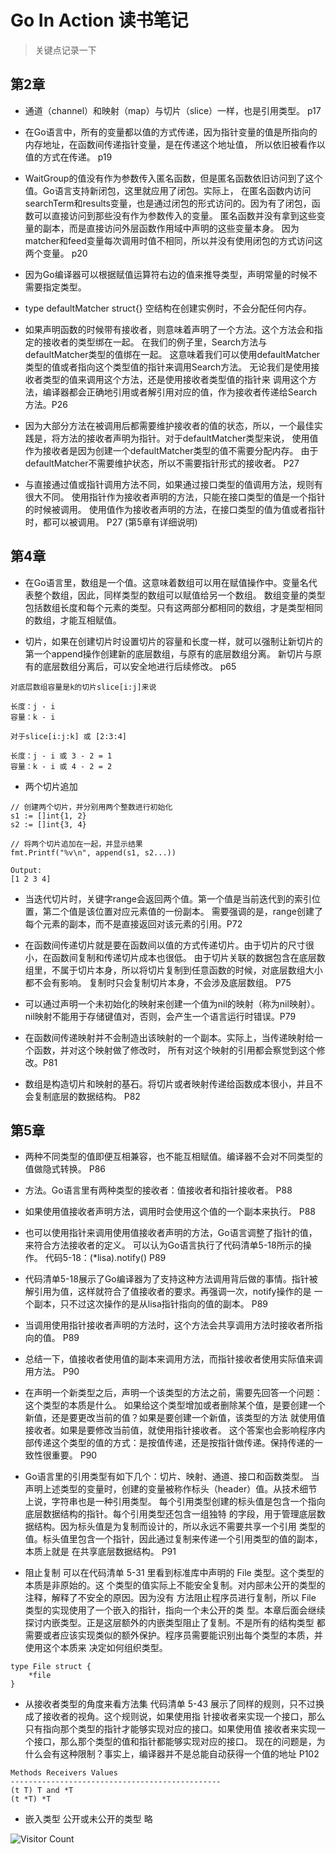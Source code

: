 # Go In Action 读书笔记
> 关键点记录一下

## 第2章

- 通道（channel）和映射（map）与切片（slice）一样，也是引用类型。  p17

- 在Go语言中，所有的变量都以值的方式传递，因为指针变量的值是所指向的内存地址，在函数间传递指针变量，是在传递这个地址值，
所以依旧被看作以值的方式在传递。 p19

- WaitGroup的值没有作为参数传入匿名函数，但是匿名函数依旧访问到了这个值。Go语言支持新闭包，这里就应用了闭包。实际上，
在匿名函数内访问searchTerm和results变量，也是通过闭包的形式访问的。因为有了闭包，函数可以直接访问到那些没有作为参数传入的变量。
匿名函数并没有拿到这些变量的副本，而是直接访问外层函数作用域中声明的这些变量本身。
因为matcher和feed变量每次调用时值不相同，所以并没有使用闭包的方式访问这两个变量。 p20

- 因为Go编译器可以根据赋值运算符右边的值来推导类型，声明常量的时候不需要指定类型。

- type defaultMatcher struct{}  空结构在创建实例时，不会分配任何内存。

- 如果声明函数的时候带有接收者，则意味着声明了一个方法。这个方法会和指定的接收者的类型绑在一起。
在我们的例子里，Search方法与defaultMatcher类型的值绑在一起。
这意味着我们可以使用defaultMatcher类型的值或者指向这个类型值的指针来调用Search方法。
无论我们是使用接收者类型的值来调用这个方法，还是使用接收者类型值的指针来
调用这个方法，编译器都会正确地引用或者解引用对应的值，作为接收者传递给Search方法。P26

- 因为大部分方法在被调用后都需要维护接收者的值的状态，所以，一个最佳实践是，将方法的接收者声明为指针。对于defaultMatcher类型来说，
使用值作为接收者是因为创建一个defaultMatcher类型的值不需要分配内存。
由于defaultMatcher不需要维护状态，所以不需要指针形式的接收者。 P27

- 与直接通过值或指针调用方法不同，如果通过接口类型的值调用方法，规则有很大不同。
使用指针作为接收者声明的方法，只能在接口类型的值是一个指针的时候被调用。
使用值作为接收者声明的方法，在接口类型的值为值或者指针时，都可以被调用。 P27 (第5章有详细说明)

## 第4章

- 在Go语言里，数组是一个值。这意味着数组可以用在赋值操作中。变量名代表整个数组，因此，同样类型的数组可以赋值给另一个数组。
数组变量的类型包括数组长度和每个元素的类型。只有这两部分都相同的数组，才是类型相同的数组，才能互相赋值。

- 切片，如果在创建切片时设置切片的容量和长度一样，就可以强制让新切片的第一个append操作创建新的底层数组，与原有的底层数组分离。
新切片与原有的底层数组分离后，可以安全地进行后续修改。 p65
```
对底层数组容量是k的切片slice[i:j]来说

长度：j - i
容量：k - i
```

```
对于slice[i:j:k] 或 [2:3:4]

长度：j - i 或 3 - 2 = 1
容量：k - i 或 4 - 2 = 2
```

- 两个切片追加

```
// 创建两个切片，并分别用两个整数进行初始化
s1 := []int{1, 2}
s2 := []int{3, 4}

// 将两个切片追加在一起，并显示结果
fmt.Printf("%v\n", append(s1, s2...))

Output:
[1 2 3 4]
```

- 当迭代切片时，关键字range会返回两个值。第一个值是当前迭代到的索引位置，第二个值是该位置对应元素值的一份副本。
需要强调的是，range创建了每个元素的副本，而不是直接返回对该元素的引用。P72

- 在函数间传递切片就是要在函数间以值的方式传递切片。由于切片的尺寸很小，在函数间复制和传递切片成本也很低。
由于切片关联的数据包含在底层数组里，不属于切片本身，所以将切片复制到任意函数的时候，对底层数组大小都不会有影响。
复制时只会复制切片本身，不会涉及底层数组。 P75

- 可以通过声明一个未初始化的映射来创建一个值为nil的映射（称为nil映射）。nil映射不能用于存储键值对，否则，会产生一个语言运行时错误。P79

- 在函数间传递映射并不会制造出该映射的一个副本。实际上，当传递映射给一个函数，并对这个映射做了修改时，
所有对这个映射的引用都会察觉到这个修改。P81

- 数组是构造切片和映射的基石。将切片或者映射传递给函数成本很小，并且不会复制底层的数据结构。 P82

## 第5章

- 两种不同类型的值即便互相兼容，也不能互相赋值。编译器不会对不同类型的值做隐式转换。 P86

- 方法。Go语言里有两种类型的接收者：值接收者和指针接收者。 P88

- 如果使用值接收者声明方法，调用时会使用这个值的一个副本来执行。 P88

- 也可以使用指针来调用使用值接收者声明的方法，Go语言调整了指针的值，来符合方法接收者的定义。
可以认为Go语言执行了代码清单5-18所示的操作。
代码5-18：(*lisa).notify()     P89

- 代码清单5-18展示了Go编译器为了支持这种方法调用背后做的事情。指针被解引用为值，这样就符合了值接收者的要求。再强调一次，notify操作的是
一个副本，只不过这次操作的是从lisa指针指向的值的副本。    P89

- 当调用使用指针接收者声明的方法时，这个方法会共享调用方法时接收者所指向的值。 P89

- 总结一下，值接收者使用值的副本来调用方法，而指针接收者使用实际值来调用方法。 P90

- 在声明一个新类型之后，声明一个该类型的方法之前，需要先回答一个问题：这个类型的本质是什么。
如果给这个类型增加或者删除某个值，是要创建一个新值，还是要更改当前的值？如果是要创建一个新值，该类型的方法
就使用值接收者。如果是要修改当前值，就使用指针接收者。
这个答案也会影响程序内部传递这个类型的值的方式：是按值传递，还是按指针做传递。保持传递的一致性很重要。   P90
 
- Go语言里的引用类型有如下几个：切片、映射、通道、接口和函数类型。
当声明上述类型的变量时，创建的变量被称作标头（header）值。从技术细节上说，字符串也是一种引用类型。
每个引用类型创建的标头值是包含一个指向底层数据结构的指针。每个引用类型还包含一组独特
的字段，用于管理底层数据结构。因为标头值是为复制而设计的，所以永远不需要共享一个引用
类型的值。标头值里包含一个指针，因此通过复制来传递一个引用类型的值的副本，本质上就是
在共享底层数据结构。 P91

- 阻止复制 可以在代码清单 5-31 里看到标准库中声明的 File 类型。这个类型的本质是非原始的。这
个类型的值实际上不能安全复制。对内部未公开的类型的注释，解释了不安全的原因。因为没有
方法阻止程序员进行复制，所以 File 类型的实现使用了一个嵌入的指针，指向一个未公开的类
型。本章后面会继续探讨内嵌类型。正是这层额外的内嵌类型阻止了复制。不是所有的结构类型
都需要或者应该实现类似的额外保护。程序员需要能识别出每个类型的本质，并使用这个本质来
决定如何组织类型。
```
type File struct {
    *file
}
```

- 从接收者类型的角度来看方法集 代码清单 5-43 展示了同样的规则，只不过换成了接收者的视角。这个规则说，如果使用指
针接收者来实现一个接口，那么只有指向那个类型的指针才能够实现对应的接口。如果使用值
接收者来实现一个接口，那么那个类型的值和指针都能够实现对应的接口。
现在的问题是，为什么会有这种限制？事实上，编译器并不是总能自动获得一个值的地址  P102
```
Methods Receivers Values
-----------------------------------------------
(t T) T and *T
(t *T) *T
```

- 嵌入类型 公开或未公开的类型  略



![Visitor Count](https://profile-counter.glitch.me/brotherbigbao/count.svg)